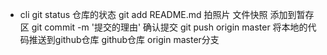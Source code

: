 - cli
    git status  仓库的状态
    git add README.md 拍照片 文件快照 添加到暂存区
    git commit -m '提交的理由' 确认提交
    git push origin master 将本地的代码推送到github仓库
    github仓库 origin master分支
